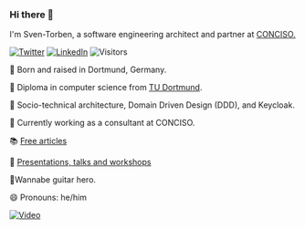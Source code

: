 ### Hi there 👋

I'm Sven-Torben, a software engineering architect and partner at [CONCISO.](https://conciso.de)

[![Twitter](https://img.shields.io/badge/-@sventorben-1ca0f1?style=square&labelColor=1ca0f1&logo=twitter&logoColor=white&link=https://twitter.com/sventorben)](https://twitter.com/sventorben) [![LinkedIn](https://img.shields.io/badge/sventorben-blue?style=flat&logo=linkedin&labelColor=blue&link=https://www.linkedin.com/in/sventorben)](https://www.linkedin.com/in/sventorben) ![Visitors](https://visitor-badge.glitch.me/badge?page_id=sventorben.sventorben)


👶 Born and raised in Dortmund, Germany.

📜 Diploma in computer science from [TU Dortmund](https://www.cs.tu-dortmund.de).


💬 Socio-technical architecture, Domain Driven Design (DDD), and Keycloak.

🔭 Currently working as a consultant at CONCISO.


📚 [Free articles](https://www.sventorben.de/publications.html)

🎤 [Presentations, talks and workshops](https://www.sventorben.de/talks.html)


🎸Wannabe guitar hero.

😄 Pronouns: he/him


[![Video](http://img.youtube.com/vi/jsBOqkoBXL0/0.jpg)](http://www.youtube.com/watch?v=jsBOqkoBXL0)

<!--
**sventorben/sventorben** is a ✨ _special_ ✨ repository because its `README.md` (this file) appears on your GitHub profile.

Here are some ideas to get you started:

- 🔭 I’m currently working on ...
- 🌱 I’m currently learning ...
- 👯 I’m looking to collaborate on ...
- 🤔 I’m looking for help with ...
- 💬 Ask me about ...
- 📫 How to reach me: ...
- 😄 Pronouns: ...
- ⚡ Fun fact: ...
-->

<a rel="me" href="https://mas.to/@sventorben"></a>

